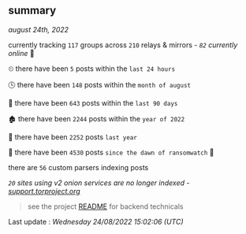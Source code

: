 
## summary
_august 24th, 2022_

currently tracking `117` groups across `210` relays & mirrors - _`82` currently online_ 📡

⏲ there have been `5` posts within the `last 24 hours`

🕓 there have been `148` posts within the `month of august`

📅 there have been `643` posts within the `last 90 days`

🏚 there have been `2244` posts within the `year of 2022`

🚀 there have been `2252` posts `last year`

🦕 there have been `4530` posts `since the dawn of ransomwatch` 🐣

there are `56` custom parsers indexing posts

_`20` sites using v2 onion services are no longer indexed - [support.torproject.org](https://support.torproject.org/onionservices/v2-deprecation/)_

> see the project [README](https://github.com/jmousqueton/ransomwatch#readme) for backend technicals



Last update : _Wednesday 24/08/2022 15:02:06 (UTC)_

